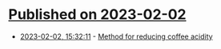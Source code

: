 # [Published on 2023-02-02](index.md)

* [2023-02-02, 15:32:11](https://news.ycombinator.com/item?id=34627916) - [Method for reducing coffee acidity](https://patents.google.com/patent/US5853787A/en)
